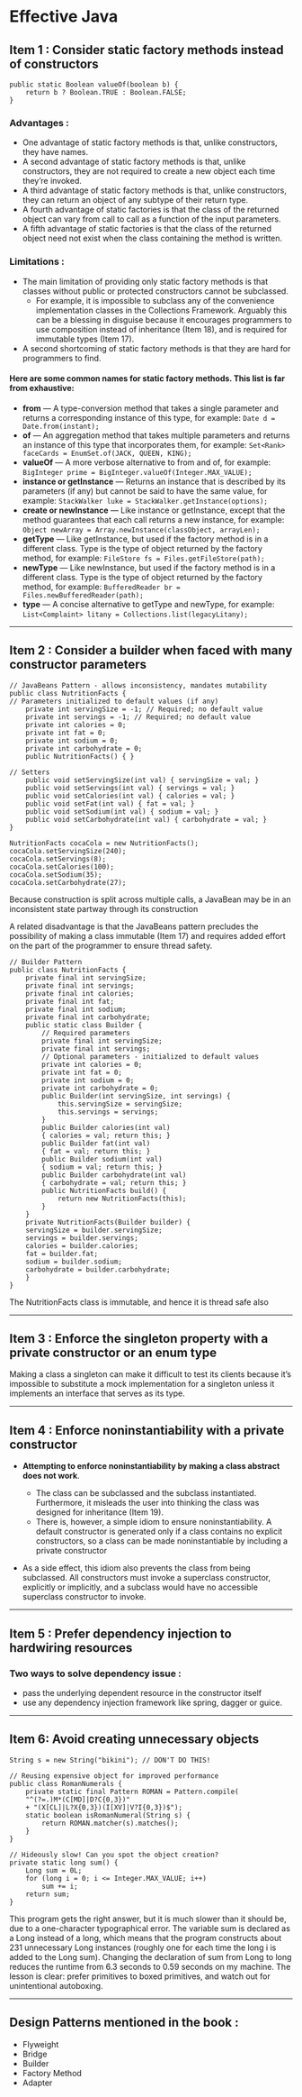 # Effective Java

## Item 1 : Consider static factory methods instead of constructors

```
public static Boolean valueOf(boolean b) {
    return b ? Boolean.TRUE : Boolean.FALSE;
}

```

### Advantages :

- One advantage of static factory methods is that, unlike constructors, they
have names.
- A second advantage of static factory methods is that, unlike constructors,
they are not required to create a new object each time they’re invoked.
- A third advantage of static factory methods is that, unlike constructors,
they can return an object of any subtype of their return type.
- A fourth advantage of static factories is that the class of the returned
object can vary from call to call as a function of the input parameters.
- A fifth advantage of static factories is that the class of the returned object
need not exist when the class containing the method is written.

### Limitations :

- The main limitation of providing only static factory methods is that
classes without public or protected constructors cannot be subclassed.
    - For example, it is impossible to subclass any of the convenience implementation
      classes in the Collections Framework. Arguably this can be a blessing in disguise
      because it encourages programmers to use composition instead of inheritance
      (Item 18), and is required for immutable types (Item 17).
- A second shortcoming of static factory methods is that they are hard for
programmers to find.


#### Here are some common names for static factory methods. This list is far from exhaustive:

- <b>from</b> — A type-conversion method that takes a single parameter and returns a
corresponding instance of this type, for example:
`Date d = Date.from(instant);`
- <b>of</b> — An aggregation method that takes multiple parameters and returns an instance of this type that incorporates them, for example:
`Set<Rank> faceCards = EnumSet.of(JACK, QUEEN, KING);`
- <b>valueOf</b> — A more verbose alternative to from and of, for example:
`BigInteger prime = BigInteger.valueOf(Integer.MAX_VALUE);`
- <b>instance or getInstance</b> — Returns an instance that is described by its parameters (if any) but cannot be said to have the same value, for example:
`StackWalker luke = StackWalker.getInstance(options);`
- <b>create or newInstance</b> — Like instance or getInstance, except that the
method guarantees that each call returns a new instance, for example:
`Object newArray = Array.newInstance(classObject, arrayLen);`
- <b>getType</b> — Like getInstance, but used if the factory method is in a different
class. Type is the type of object returned by the factory method, for example:
`FileStore fs = Files.getFileStore(path);`
- <b>newType</b> — Like newInstance, but used if the factory method is in a different
class. Type is the type of object returned by the factory method, for example:
`BufferedReader br = Files.newBufferedReader(path);`
- <b>type</b> — A concise alternative to getType and newType, for example:
`List<Complaint> litany = Collections.list(legacyLitany);`

---

## Item 2 : Consider a builder when faced with many constructor parameters

```
// JavaBeans Pattern - allows inconsistency, mandates mutability
public class NutritionFacts {
// Parameters initialized to default values (if any)
    private int servingSize = -1; // Required; no default value
    private int servings = -1; // Required; no default value
    private int calories = 0;
    private int fat = 0;
    private int sodium = 0;
    private int carbohydrate = 0;
    public NutritionFacts() { }

// Setters
    public void setServingSize(int val) { servingSize = val; }
    public void setServings(int val) { servings = val; }
    public void setCalories(int val) { calories = val; }
    public void setFat(int val) { fat = val; }
    public void setSodium(int val) { sodium = val; }
    public void setCarbohydrate(int val) { carbohydrate = val; }
}

NutritionFacts cocaCola = new NutritionFacts();
cocaCola.setServingSize(240);
cocaCola.setServings(8);
cocaCola.setCalories(100);
cocaCola.setSodium(35);
cocaCola.setCarbohydrate(27);
```

Because construction is split across multiple calls, a JavaBean may be in an inconsistent state partway through its construction

A related disadvantage is that the JavaBeans pattern
precludes the possibility of making a class immutable (Item 17) and requires added effort on the part of the programmer to ensure thread safety.

```
// Builder Pattern
public class NutritionFacts {
    private final int servingSize;
    private final int servings;
    private final int calories;
    private final int fat;
    private final int sodium;
    private final int carbohydrate;
    public static class Builder {
        // Required parameters
        private final int servingSize;
        private final int servings;
        // Optional parameters - initialized to default values
        private int calories = 0;
        private int fat = 0;
        private int sodium = 0;
        private int carbohydrate = 0;
        public Builder(int servingSize, int servings) {
            this.servingSize = servingSize;
            this.servings = servings;
        }
        public Builder calories(int val)
        { calories = val; return this; }
        public Builder fat(int val)
        { fat = val; return this; }
        public Builder sodium(int val)
        { sodium = val; return this; }
        public Builder carbohydrate(int val)
        { carbohydrate = val; return this; }
        public NutritionFacts build() {
            return new NutritionFacts(this);
        }
    }
    private NutritionFacts(Builder builder) {
    servingSize = builder.servingSize;
    servings = builder.servings;
    calories = builder.calories;
    fat = builder.fat;
    sodium = builder.sodium;
    carbohydrate = builder.carbohydrate;
    }
}
```

The NutritionFacts class is immutable, and hence it is thread safe also 

---

## Item 3 : Enforce the singleton property with a private constructor or an enum type

Making a class a singleton can
make it difficult to test its clients because it’s impossible to substitute a mock
implementation for a singleton unless it implements an interface that serves as its
type.

---

## Item 4 : Enforce noninstantiability with a private constructor 

- <b>Attempting to enforce noninstantiability by making a class abstract does
not work</b>. 
    - The class can be subclassed and the subclass instantiated. Furthermore,
      it misleads the user into thinking the class was designed for inheritance (Item 19).
    - There is, however, a simple idiom to ensure noninstantiability. A default constructor is generated only if a class contains no explicit constructors, so a class can be made noninstantiable by including a private constructor
    
- As a side effect, this idiom also prevents the class from being subclassed. All
constructors must invoke a superclass constructor, explicitly or implicitly, and a
subclass would have no accessible superclass constructor to invoke.

---

## Item 5 : Prefer dependency injection to hardwiring resources

### Two ways to solve dependency issue :

- pass the underlying dependent resource in the constructor itself 
- use any dependency injection framework like spring, dagger or guice.

---

## Item 6: Avoid creating unnecessary objects 

`String s = new String("bikini"); // DON'T DO THIS!`

```
// Reusing expensive object for improved performance
public class RomanNumerals {
    private static final Pattern ROMAN = Pattern.compile(
    "^(?=.)M*(C[MD]|D?C{0,3})"
    + "(X[CL]|L?X{0,3})(I[XV]|V?I{0,3})$");
    static boolean isRomanNumeral(String s) {
        return ROMAN.matcher(s).matches();
    }
}
```

```
// Hideously slow! Can you spot the object creation?
private static long sum() {
    Long sum = 0L;
    for (long i = 0; i <= Integer.MAX_VALUE; i++)
        sum += i;
    return sum;
}
```

This program gets the right answer, but it is much slower than it should be,
due to a one-character typographical error. The variable sum is declared as a Long
instead of a long, which means that the program constructs about 231 unnecessary
Long instances (roughly one for each time the long i is added to the Long sum).
Changing the declaration of sum from Long to long reduces the runtime from 6.3
seconds to 0.59 seconds on my machine. The lesson is clear: prefer primitives to
boxed primitives, and watch out for unintentional autoboxing.

---

## Design Patterns mentioned in the book : 

- Flyweight
- Bridge
- Builder
- Factory Method
- Adapter
